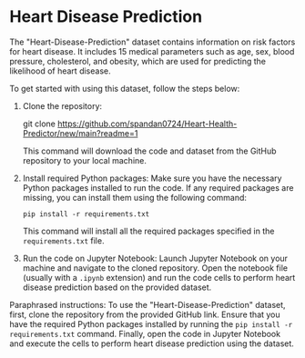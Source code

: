 
# Heart Disease Prediction

The "Heart-Disease-Prediction" dataset contains information on risk factors for heart disease. It includes 15 medical parameters such as age, sex, blood pressure, cholesterol, and obesity, which are used for predicting the likelihood of heart disease.

To get started with using this dataset, follow the steps below:

1. Clone the repository: 
   
   git clone https://github.com/spandan0724/Heart-Health-Predictor/new/main?readme=1
   
   This command will download the code and dataset from the GitHub repository to your local machine.

2. Install required Python packages:
   Make sure you have the necessary Python packages installed to run the code. If any required packages are missing, you can install them using the following command:
   ```
   pip install -r requirements.txt
   ```
   This command will install all the required packages specified in the `requirements.txt` file.

3. Run the code on Jupyter Notebook:
   Launch Jupyter Notebook on your machine and navigate to the cloned repository. Open the notebook file (usually with a `.ipynb` extension) and run the code cells to perform heart disease prediction based on the provided dataset.

Paraphrased instructions:
To use the "Heart-Disease-Prediction" dataset, first, clone the repository from the provided GitHub link. Ensure that you have the required Python packages installed by running the `pip install -r requirements.txt` command. Finally, open the code in Jupyter Notebook and execute the cells to perform heart disease prediction using the dataset.
